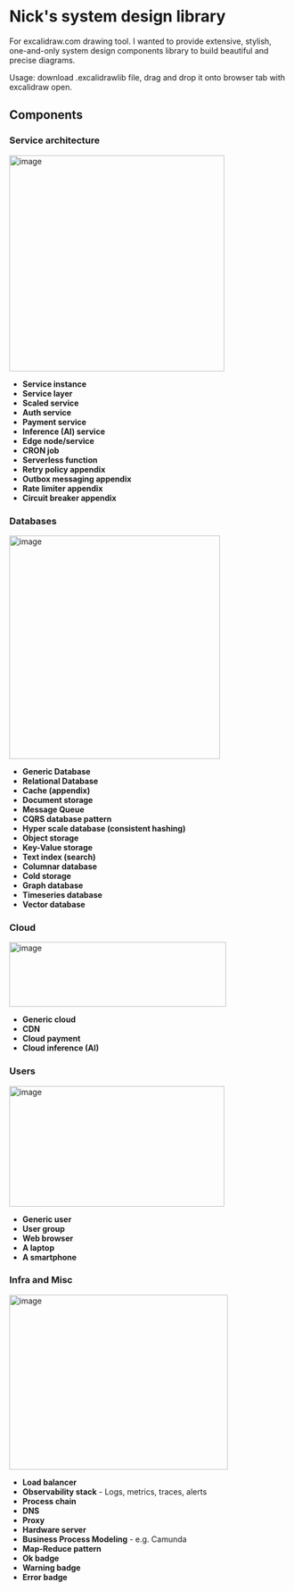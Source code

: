 # Nick's system design library
For excalidraw.com drawing tool. I wanted to provide extensive, stylish, one-and-only system design components library to build beautiful and precise diagrams.

Usage: download .excalidrawlib file, drag and drop it onto browser tab with excalidraw open.

## Components
### Service architecture
<img width="386" height="387" alt="image" src="https://github.com/user-attachments/assets/3c231f09-b87e-4773-bca8-d62b3f4db8a0" />

- **Service instance**
- **Service layer**
- **Scaled service**
- **Auth service**
- **Payment service**
- **Inference (AI) service**
- **Edge node/service**
- **CRON job**
- **Serverless function**
- **Retry policy appendix**
- **Outbox messaging appendix**
- **Rate limiter appendix**
- **Circuit breaker appendix**

### Databases
<img width="378" height="400" alt="image" src="https://github.com/user-attachments/assets/2ddb133e-1890-42bd-be3c-4b9de28242d7" />

- **Generic Database**
- **Relational Database**
- **Cache (appendix)**
- **Document storage**
- **Message Queue**
- **CQRS database pattern**
- **Hyper scale database (consistent hashing)**
- **Object storage**
- **Key-Value storage**
- **Text index (search)**
- **Columnar database**
- **Cold storage**
- **Graph database**
- **Timeseries database**
- **Vector database**

### Cloud
<img width="389" height="116" alt="image" src="https://github.com/user-attachments/assets/3ecfad6a-c8df-49ca-9d58-2930a6c52174" />


- **Generic cloud**
- **CDN**
- **Cloud payment**
- **Cloud inference (AI)**

### Users
<img width="386" height="216" alt="image" src="https://github.com/user-attachments/assets/78a9edec-deb1-4bff-8d5f-ccd0c4d61888" />

- **Generic user**
- **User group**
- **Web browser**
- **A laptop**
- **A smartphone**

### Infra and Misc
<img width="392" height="313" alt="image" src="https://github.com/user-attachments/assets/26cd2138-8963-4d36-bdd1-e3b6f0fed53d" />


- **Load balancer**
- **Observability stack** - Logs, metrics, traces, alerts
- **Process chain**
- **DNS**
- **Proxy**
- **Hardware server**
- **Business Process Modeling** - e.g. Camunda
- **Map-Reduce pattern**
- **Ok badge**
- **Warning badge**
- **Error badge**
